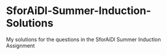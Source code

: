 # SforAiDl-Summer-Induction-Solutions
My solutions for the questions in the SforAiDl Summer Induction Assignment

